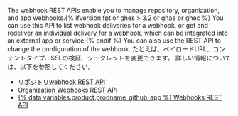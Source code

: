 The webhook REST APIs enable you to manage repository, organization, and app webhooks.{% ifversion fpt or ghes > 3.2 or ghae or ghec %} You can use this API to list webhook deliveries for a webhook, or get and redeliver an individual delivery for a webhook, which can be integrated into an external app or service.{% endif %} You can also use the REST API to change the configuration of the webhook. たとえば、ペイロードURL、コンテントタイプ、SSLの検証、シークレットを変更できます。 詳しい情報については、以下を参照してください。

- [リポジトリwebhook REST API](/rest/reference/webhooks#repository-webhooks)
- [Organization Webhooks REST API](/rest/reference/orgs#webhooks)
- [{% data variables.product.prodname_github_app %} Webhooks REST API](/rest/reference/apps#webhooks)
